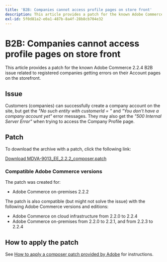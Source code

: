 ```yaml
---
title: 'B2B: Companies cannot access profile pages on store front'
description: This article provides a patch for the known Adobe Commerce 2.2.4 B2B issue related to registered companies getting errors on their Account pages on the storefront.
exl-id: 5f0d81a2-e0a1-487b-8a4f-28b8cb704e32
---
```

# B2B: Companies cannot access profile pages on store front

This article provides a patch for the known Adobe Commerce 2.2.4 B2B issue related to registered companies getting errors on their Account pages on the storefront.

## Issue

Customers (companies) can successfully create a company account on the site, but get the *"No such entity with customerId = "* and *"You don't have a company account yet"* error messages. They may also get the *"500 Internal Server Error"* when trying to access the Company Profile page.

## Patch

To download the archive with a patch, click the following link:

 [Download MDVA-9013\_EE\_2.2.2\_composer.patch](assets/MDVA-9013_EE_2.2.2_composer.patch.zip)

### Compatible Adobe Commerce versions

The patch was created for:

* Adobe Commerce on-premises 2.2.2

The patch is also compatible (but might not solve the issue) with the following Adobe Commerce versions and editions:

* Adobe Commerce on cloud infrastructure from 2.2.0 to 2.2.4
* Adobe Commerce on-premises from 2.2.0 to 2.2.1, and from 2.2.3 to 2.2.4

## How to apply the patch

See [How to apply a composer patch provided by Adobe](https://support.magento.com/hc/en-us/articles/360028367731) for instructions.
